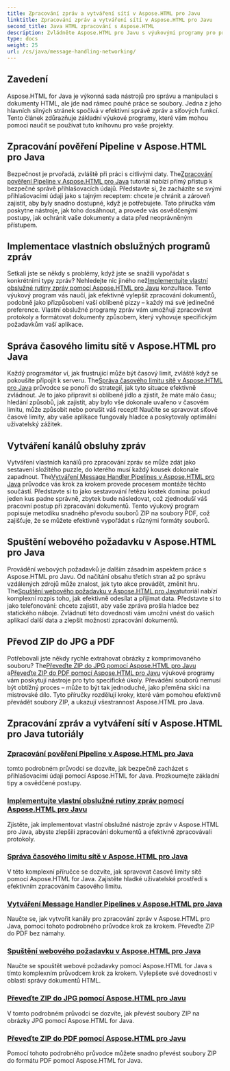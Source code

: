 ```yaml
---
title: Zpracování zpráv a vytváření sítí v Aspose.HTML pro Javu
linktitle: Zpracování zpráv a vytváření sítí v Aspose.HTML pro Javu
second_title: Java HTML zpracování s Aspose.HTML
description: Zvládněte Aspose.HTML pro Javu s výukovými programy pro práci se zprávami, vytváření sítí a další. Vylepšete své dovednosti ve zpracování dokumentů.
type: docs
weight: 25
url: /cs/java/message-handling-networking/
---
```

## Zavedení

Aspose.HTML for Java je výkonná sada nástrojů pro správu a manipulaci s dokumenty HTML, ale jde nad rámec pouhé práce se soubory. Jedna z jeho hlavních silných stránek spočívá v efektivní správě zpráv a síťových funkcí. Tento článek zdůrazňuje základní výukové programy, které vám mohou pomoci naučit se používat tuto knihovnu pro vaše projekty.

## Zpracování pověření Pipeline v Aspose.HTML pro Java
 Bezpečnost je prvořadá, zvláště při práci s citlivými daty. The[Zpracování pověření Pipeline v Aspose.HTML pro Java](./credentials-pipeline/) tutoriál nabízí přímý přístup k bezpečné správě přihlašovacích údajů. Představte si, že zacházíte se svými přihlašovacími údaji jako s tajným receptem: chcete je chránit a zároveň zajistit, aby byly snadno dostupné, když je potřebujete. Tato příručka vám poskytne nástroje, jak toho dosáhnout, a provede vás osvědčenými postupy, jak ochránit vaše dokumenty a data před neoprávněným přístupem.

## Implementace vlastních obslužných programů zpráv
 Setkali jste se někdy s problémy, když jste se snažili vypořádat s konkrétními typy zpráv? Nehledejte nic jiného než[Implementujte vlastní obslužné rutiny zpráv pomocí Aspose.HTML pro Javu](./custom-message-handler/) konzultace. Tento výukový program vás naučí, jak efektivně vylepšit zpracování dokumentů, podobně jako přizpůsobení vaší oblíbené pizzy – každý má své jedinečné preference. Vlastní obslužné programy zpráv vám umožňují zpracovávat protokoly a formátovat dokumenty způsobem, který vyhovuje specifickým požadavkům vaší aplikace. 

## Správa časového limitu sítě v Aspose.HTML pro Java
 Každý programátor ví, jak frustrující může být časový limit, zvláště když se pokoušíte připojit k serveru. The[Správa časového limitu sítě v Aspose.HTML pro Java](./network-timeout/) průvodce se ponoří do strategií, jak tyto situace efektivně zvládnout. Je to jako připravit si oblíbené jídlo a zjistit, že máte málo času; hledání způsobů, jak zajistit, aby bylo vše dokonale uvařeno v časovém limitu, může způsobit nebo porušit váš recept! Naučíte se spravovat síťové časové limity, aby vaše aplikace fungovaly hladce a poskytovaly optimální uživatelský zážitek.

## Vytváření kanálů obsluhy zpráv
Vytváření vlastních kanálů pro zpracování zpráv se může zdát jako sestavení složitého puzzle, do kterého musí každý kousek dokonale zapadnout. The[Vytváření Message Handler Pipelines v Aspose.HTML pro Java](./message-handler-pipeline/) průvodce vás krok za krokem provede procesem montáže těchto součástí. Představte si to jako sestavování řetězu kostek domina: pokud jeden kus padne správně, zbytek bude následovat, což zjednoduší váš pracovní postup při zpracování dokumentů. Tento výukový program popisuje metodiku snadného převodu souborů ZIP na soubory PDF, což zajišťuje, že se můžete efektivně vypořádat s různými formáty souborů.

## Spuštění webového požadavku v Aspose.HTML pro Java
 Provádění webových požadavků je dalším zásadním aspektem práce s Aspose.HTML pro Javu. Od načítání obsahu třetích stran až po správu vzdálených zdrojů může znalost, jak tyto akce provádět, změnit hru. The[Spuštění webového požadavku v Aspose.HTML pro Java](./web-request-execution/)tutoriál nabízí komplexní rozpis toho, jak efektivně odesílat a přijímat data. Představte si to jako telefonování: chcete zajistit, aby vaše zpráva prošla hladce bez statického náboje. Zvládnutí této dovednosti vám umožní vnést do vašich aplikací další data a zlepšit možnosti zpracování dokumentů.

## Převod ZIP do JPG a PDF
 Potřebovali jste někdy rychle extrahovat obrázky z komprimovaného souboru? The[Převeďte ZIP do JPG pomocí Aspose.HTML pro Javu](./zip-to-jpg/) a[Převeďte ZIP do PDF pomocí Aspose.HTML pro Javu](./zip-to-pdf/) výukové programy vám poskytují nástroje pro tyto specifické úkoly. Převádění souborů nemusí být obtížný proces – může to být tak jednoduché, jako přeměna skici na mistrovské dílo. Tyto příručky rozdělují kroky, které vám pomohou efektivně převádět soubory ZIP, a ukazují všestrannost Aspose.HTML pro Java.

## Zpracování zpráv a vytváření sítí v Aspose.HTML pro Java tutoriály
### [Zpracování pověření Pipeline v Aspose.HTML pro Java](./credentials-pipeline/)
tomto podrobném průvodci se dozvíte, jak bezpečně zacházet s přihlašovacími údaji pomocí Aspose.HTML for Java. Prozkoumejte základní tipy a osvědčené postupy.
### [Implementujte vlastní obslužné rutiny zpráv pomocí Aspose.HTML pro Javu](./custom-message-handler/)
Zjistěte, jak implementovat vlastní obslužné nástroje zpráv v Aspose.HTML pro Java, abyste zlepšili zpracování dokumentů a efektivně zpracovávali protokoly.
### [Správa časového limitu sítě v Aspose.HTML pro Java](./network-timeout/)
V této komplexní příručce se dozvíte, jak spravovat časové limity sítě pomocí Aspose.HTML for Java. Zajistěte hladké uživatelské prostředí s efektivním zpracováním časového limitu.
### [Vytváření Message Handler Pipelines v Aspose.HTML pro Java](./message-handler-pipeline/)
Naučte se, jak vytvořit kanály pro zpracování zpráv v Aspose.HTML pro Java, pomocí tohoto podrobného průvodce krok za krokem. Převeďte ZIP do PDF bez námahy.
### [Spuštění webového požadavku v Aspose.HTML pro Java](./web-request-execution/)
Naučte se spouštět webové požadavky pomocí Aspose.HTML for Java s tímto komplexním průvodcem krok za krokem. Vylepšete své dovednosti v oblasti správy dokumentů HTML.
### [Převeďte ZIP do JPG pomocí Aspose.HTML pro Javu](./zip-to-jpg/)
V tomto podrobném průvodci se dozvíte, jak převést soubory ZIP na obrázky JPG pomocí Aspose.HTML for Java.
### [Převeďte ZIP do PDF pomocí Aspose.HTML pro Javu](./zip-to-pdf/)
Pomocí tohoto podrobného průvodce můžete snadno převést soubory ZIP do formátu PDF pomocí Aspose.HTML for Java.